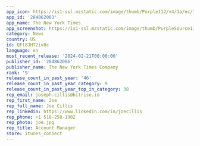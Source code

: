 ```yaml
---
app_icon: https://is1-ssl.mzstatic.com/image/thumb/Purple112/v4/1a/ec/3b/1aec3b43-447a-a72d-594e-2b289d99ea30/release-app-icon-0-0-1x_U007epad-0-0-0-0-0-0-85-220.png/1024x1024bb.png
app_id: '284862083'
app_name: The New York Times
app_screenshot: https://is1-ssl.mzstatic.com/image/thumb/PurpleSource116/v4/0f/41/55/0f4155fd-c2d3-2392-c69a-233c044fa3f2/89fa0cda-8566-47cd-8230-fbfdc9943025_Lead_2.jpg/1284x2778bb.png
category: News
country: US
id: QFt8JHT2iv8c
language: en
most_recent_release: '2024-02-21T00:00:00'
publisher_id: '284862086'
publisher_name: The New York Times Company
rank: '9'
release_count_in_past_year: '46'
release_count_in_past_year_category: 9
release_count_in_past_year_top_in_category: 38
rep_email: joseph.cillis@bitrise.io
rep_first_name: Joe
rep_full_name: Joe Cillis
rep_linkedin: https://www.linkedin.com/in/joecillis
rep_phone: +1 518-258-1902
rep_photo: joe.jpg
rep_title: Account Manager
store: itunes_connect
---
```

